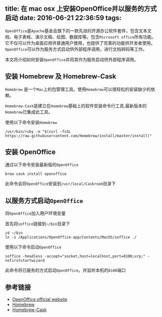 title: 在 mac osx 上安装OpenOffice并以服务的方式启动
date: 2016-06-21 22:36:59
tags:
---

`OpenOffice`是`Apache`基金会旗下的一款先进的开源办公软件套件，包含文本文档、电子表格、演示文稿、绘图、数据库等。包含`Microsoft office`所有功能。它不仅可以作为桌面应用供普通用户使用，也提供了完善的功能供开发者使用。`OpenOffice`可以作为服务方式启动供外部程序调用，进行文档转码等工作。

本文将介绍如何安装`OpenOffice`并将其作为服务启动供外部程序调用。

## 安装 Homebrew 及 Homebrew-Cask

`Homebrew` 是一个`Mac`上的包管理工具。使用`Homebrew`可以很轻松的安装缺少的依赖。

`Homebrew-Cask`是建立在`Homebrew`基础上的软件安装命令行工具,最新版本的`Homebrew`已集成此工具。

使用以下命令安装`Homebrew`

```
/usr/bin/ruby -e "$(curl -fsSL https://raw.githubusercontent.com/Homebrew/install/master/install)"
```

## 安装 OpenOffice

通过以下命令安装最新版的`OpenOffice`

```
brew cask install openoffice
```

此命令会将`OpenOffice`安装到`/usr/local/Caskroom`目录下

## 以服务方式启动`OpenOffice`

将`OpenOffice`加入用户环境变量

首先将`soffice`链接到`~/bin`目录下

```
cd ~/bin
ln -s /Applications/OpenOffice.app/Contents/MacOS/soffice ./
```

使用以下命令启动`OpenOffice`

```
soffice -headless -accept="socket,host=localhost,port=8100;urp;" -nofirststartwizard
```

此命令将已服务的方式启动`OpenOffice`，并监听本机的`8100`端口

## 参考链接

- [OpenOffice official website](https://www.openoffice.org/qa/qadevOOo_doc/user-guide.html)
- [Homebrew](http://brew.sh/)
- [Homebrew-Cask](https://caskroom.github.io/)
